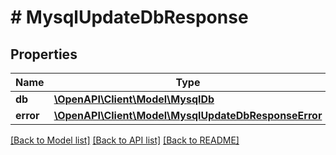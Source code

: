 # # MysqlUpdateDbResponse

## Properties

Name | Type | Description | Notes
------------ | ------------- | ------------- | -------------
**db** | [**\OpenAPI\Client\Model\MysqlDb**](MysqlDb.md) |  | [optional]
**error** | [**\OpenAPI\Client\Model\MysqlUpdateDbResponseError**](MysqlUpdateDbResponseError.md) |  | [optional]

[[Back to Model list]](../../README.md#models) [[Back to API list]](../../README.md#endpoints) [[Back to README]](../../README.md)
